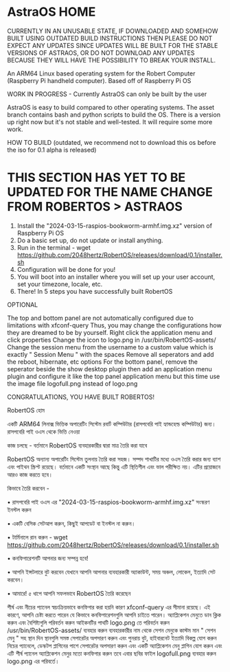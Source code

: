 # AstraOS HOME

CURRENTLY IN AN UNUSABLE STATE, IF DOWNLOADED AND SOMEHOW BUILT USING OUTDATED BUILD INSTRUCTIONS THEN PLEASE DO NOT EXPECT ANY UPDATES SINCE UPDATES WILL BE BUILT FOR THE STABLE VERSIONS OF ASTRAOS, OR DO NOT DOWNLOAD ANY UPDATES BECAUSE THEY WILL HAVE THE POSSIBILITY TO BREAK YOUR INSTALL.

An ARM64 Linux based operating system for the Robert Computer (Raspberry Pi handheld computer). Based off of Raspberry Pi OS

WORK IN PROGRESS - Currently AstraOS can only be built by the user

AstraOS is easy to build compared to other operating systems.
The asset branch contains bash and python scripts to build the OS.
There is a version up right now but it's not stable and well-tested. It will require some more work.

HOW TO BUILD (outdated, we recommend not to download this os before the iso for 0.1 alpha is released)
# THIS SECTION HAS YET TO BE UPDATED FOR THE NAME CHANGE FROM ROBERTOS > ASTRAOS

1) Install the "2024-03-15-raspios-bookworm-armhf.img.xz" version of Raspberry Pi OS
2) Do a basic set up, do not update or install anything.
3) Run in the terminal - wget https://github.com/2048hertz/RobertOS/releases/download/0.1/installer.sh
4) Configuration will be done for you!
5) You will boot into an installer where you will set up your user account, set your timezone, locale, etc.
6) There! In 5 steps you have successfully built RobertOS

OPTIONAL

The top and bottom panel are not automatically configured due to limitations with xfconf-query
Thus, you may change the configurations how they are dreamed to be by yourself.
Right click the application menu and click properties
Change the icon to logo.png in /usr/bin/RobertOS-assets/
Change the session menu from the username to a custom value which is exactly " Session Menu " with the spaces
Remove all seperators and add the reboot, hibernate, etc options
For the bottom panel, remove the seperator beside the show desktop plugin then add an application menu plugin and configure it like the top panel application menu but this time use the image file logofull.png instead of logo.png

CONGRATULATIONS, YOU HAVE BUILT ROBERTOS!


RobertOS হোম

একটি ARM64 লিনাক্স ভিত্তিক অপারেটিং সিস্টেম রবার্ট কম্পিউটার (রাসপবেরি পাই হ্যান্ডহেল্ড কম্পিউটার) জন্য। রাসপবেরি পাই ওএস থেকে ভিত্তি নেওয়া

কাজ চলছে - বর্তমানে RobertOS ব্যবহারকারীর দ্বারা মাত্র তৈরি করা যাবে

RobertOS অন্যান্য অপারেটিং সিস্টেম তুলনায় তৈরি করা সহজ। সম্পদ শাখাটির মধ্যে ওএস তৈরি করার জন্য ব্যাশ এবং পাইথন স্ক্রিপ্ট রয়েছে। বর্তমানে একটি সংস্থান আছে কিন্তু এটি স্থিতিশীল এবং ভাল পরীক্ষিত নয়। এটির প্রয়োজনে আরও কাজ করতে হবে।

কিভাবে তৈরি করবেন -

• রাসপবেরি পাই ওএস এর "2024-03-15-raspios-bookworm-armhf.img.xz" সংস্করণ ইনস্টল করুন

• একটি বেসিক সেটআপ করুন, কিছুই আপডেট বা ইনস্টল না করুন।

• টার্মিনালে রান করুন - wget https://github.com/2048hertz/RobertOS/releases/download/0.1/installer.sh

• কনফিগারেশনটি আপনার জন্য সম্পন্ন হবে!

• আপনি ইন্সটলারে বুট করবেন যেখানে আপনি আপনার ব্যবহারকারী অ্যাকাউন্ট, সময় অঞ্চল, লোকেল, ইত্যাদি সেট করবেন।

• আমারে! ৫ ধাপে আপনি সফলভাবে RobertOS তৈরি করেছেন

শীর্ষ এবং নীচের প্যানেল স্বয়ংক্রিয়ভাবে কনফিগার করা হয়নি কারণ xfconf-query এর সীমানা রয়েছে। এই কারণে, আপনি চেষ্টা করতে পারেন যে কিভাবে কনফিগারেশনগুলি আপনি চাইতে পারেন। অ্যাপ্লিকেশন মেনুতে ডান ক্লিক করুন এবং বৈশিষ্ট্যগুলি পরিবর্তন করুন আইকনটির পাথটি logo.png তে পরিবর্তন করুন /usr/bin/RobertOS-assets/ ব্যবহার করুন ব্যবহারকারীর নাম থেকে সেশন মেনুকে কাস্টম মান " সেশন মেনু " সহ স্থান দিন স্থানগুলি সমস্ত সেপারেটর অপসারণ করুন এবং পুনরায় বুট, হাইবারনেট ইত্যাদি বিকল্প যোগ করুন নিচের প্যানেলে, ডেস্কটপ প্লাগিনের পাশে সেপারেটর অপসারণ করুন এবং একটি অ্যাপ্লিকেশন মেনু প্লাগিন যোগ করুন এবং এটি শীর্ষ প্যানেল অ্যাপ্লিকেশন মেনুর মতো কনফিগার করুন তবে এবার ছবির ফাইল logofull.png ব্যবহার করুন logo.png এর পরিবর্তে।



